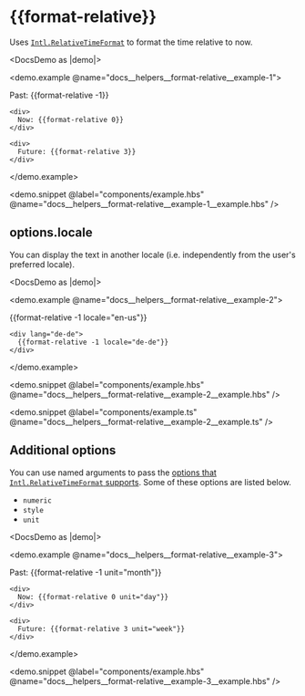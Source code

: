 # &#123;&#123;format-relative&#125;&#125;

Uses [`Intl.RelativeTimeFormat`](https://developer.mozilla.org/docs/Web/JavaScript/Reference/Global_Objects/Intl/RelativeTimeFormat/format) to format the time relative to now.

<DocsDemo as |demo|>
  <LocaleSwitcher />

  <demo.example @name="docs__helpers__format-relative__example-1">
    <div>
      Past: {{format-relative -1}}
    </div>

    <div>
      Now: {{format-relative 0}}
    </div>

    <div>
      Future: {{format-relative 3}}
    </div>
  </demo.example>

  <demo.snippet
    @label="components/example.hbs"
    @name="docs__helpers__format-relative__example-1__example.hbs"
  />
</DocsDemo>


## options.locale

You can display the text in another locale (i.e. independently from the user's preferred locale).

<DocsDemo as |demo|>
  <LocaleSwitcher />

  <demo.example @name="docs__helpers__format-relative__example-2">
    <div lang="en-us">
      {{format-relative -1 locale="en-us"}}
    </div>

    <div lang="de-de">
      {{format-relative -1 locale="de-de"}}
    </div>
  </demo.example>

  <demo.snippet
    @label="components/example.hbs"
    @name="docs__helpers__format-relative__example-2__example.hbs"
  />

  <demo.snippet
    @label="components/example.ts"
    @name="docs__helpers__format-relative__example-2__example.ts"
  />
</DocsDemo>


## Additional options

You can use named arguments to pass the [options that `Intl.RelativeTimeFormat` supports](https://developer.mozilla.org/docs/Web/JavaScript/Reference/Global_Objects/Intl/RelativeTimeFormat/RelativeTimeFormat#options). Some of these options are listed below.

- `numeric`
- `style`
- `unit`

<DocsDemo as |demo|>
  <LocaleSwitcher />

  <demo.example @name="docs__helpers__format-relative__example-3">
    <div>
      Past: {{format-relative -1 unit="month"}}
    </div>

    <div>
      Now: {{format-relative 0 unit="day"}}
    </div>

    <div>
      Future: {{format-relative 3 unit="week"}}
    </div>
  </demo.example>

  <demo.snippet
    @label="components/example.hbs"
    @name="docs__helpers__format-relative__example-3__example.hbs"
  />
</DocsDemo>
